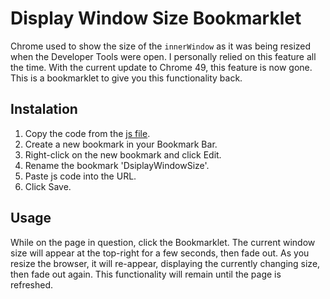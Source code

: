 # Display Window Size Bookmarklet

Chrome used to show the size of the `innerWindow` as it was being resized when the Developer Tools were open. I personally relied on this feature all the time. With the current update to Chrome 49, this feature is now gone. This is a bookmarklet to give you this functionality back.

## Instalation

1. Copy the code from the [js file](display-window-size.js).
1. Create a new bookmark in your Bookmark Bar.
1. Right-click on the new bookmark and click Edit.
1. Rename the bookmark 'DsiplayWindowSize'.
1. Paste js code into the URL.
1. Click Save.

## Usage

While on the page in question, click the Bookmarklet. The current window size will appear at the top-right for a few seconds, then fade out. As you resize the browser, it will re-appear, displaying the currently changing size, then fade out again. This functionality will remain until the page is refreshed.
